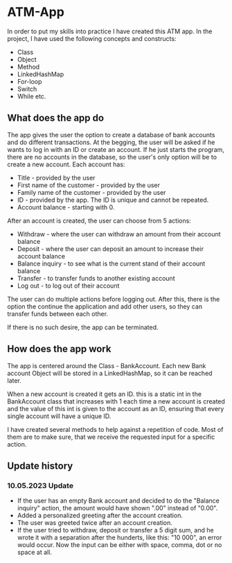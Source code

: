 # ATM-App

In order to put my skills into practice I have created this ATM app. In the project, I have used the following concepts and constructs:

  * Class
  * Object
  * Method
  * LinkedHashMap
  * For-loop
  * Switch
  * While
etc.

## What does the app do

The app gives the user the option to create a database of bank accounts and do different transactions. At the begging, the user will be asked if he wants to log in with an ID or create an account. If he just starts the program, there are no accounts in the database, so the user's only option will be to create a new account. Each account has:

  * Title - provided by the user
  * First name of the customer - provided by the user
  * Family name of the customer - provided by the user
  * ID - provided by the app. The ID is unique and cannot be repeated.
  * Account balance - starting with 0.

After an account is created, the user can choose from 5 actions:

  * Withdraw - where the user can withdraw an amount from their account balance
  * Deposit - where the user can deposit an amount to increase their account balance
  * Balance inquiry - to see what is the current stand of their account balance
  * Transfer - to transfer funds to another existing account
  * Log out - to log out of their account

The user can do multiple actions before logging out. After this, there is the option the continue the application and add other users, so they can transfer funds between each other.

If there is no such desire, the app can be terminated.

## How does the app work

The app is centered around the Class - BankAccount. Each new Bank account Object will be stored in a LinkedHashMap, so it can be reached later. 

When a new account is created it gets an ID. this is a static int in the BankAccount class that increases with 1 each time a new account is created and the value of this int is given to the account as an ID, ensuring that every single account will have a unique ID. 

I have created several methods to help against a repetition of code. Most of them are to make sure, that we receive the requested input for a specific action.

 ## Update history
 
 ### 10.05.2023 Update
  * If the user has an empty Bank account and decided to do the "Balance inquiry" action, the amount would have shown ".00" instead of "0.00".
  * Added a personalized greeting after the account creation. 
  * The user was greeted twice after an account creation.
  * If the user tried to withdraw, deposit or transfer a 5 digit sum, and he wrote it with a separation after the hunderts, like this: "10 000", an error would occur. Now the input can be either with space, comma, dot or no space at all.

